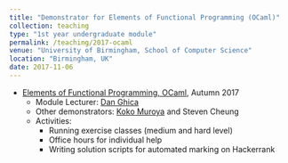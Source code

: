 ```yaml
---	
title: "Demonstrator for Elements of Functional Programming (OCaml)"		
collection: teaching		
type: "1st year undergraduate module"		
permalink: /teaching/2017-ocaml
venue: "University of Birmingham, School of Computer Science"		
location: "Birmingham, UK"		
date: 2017-11-06		
---	
```

 		
* [Elements of Functional Programming, OCaml](https://canvas.bham.ac.uk/courses/27251), Autumn 2017		
   * Module Lecturer: [Dan Ghica](http://www.cs.bham.ac.uk/~drg/) 		
   * Other demonstrators: [Koko Muroya](http://www.cs.bham.ac.uk/~kxm538/) and Steven Cheung		
   * Activities:  
     * Running exercise classes (medium and hard level)
     * Office hours for individual help 
     * Writing solution scripts for automated marking on Hackerrank
  
   

